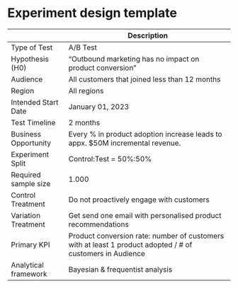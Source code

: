 # Experiment design template


|                      | Description |
| -------------        | ------------- |
| Type of Test         | A/B Test  |
| Hypothesis (H0)      | “Outbound marketing has no impact on product conversion”  |
| Audience             | All customers that joined less than 12 months  |
| Region               | All regions  |
|Intended Start Date   | January 01, 2023|
| Test Timeline        | 2 months  |
| Business Opportunity | Every % in product adoption increase leads to appx. $50M  incremental revenue.|
| Experiment Split     | Control:Test = 50%:50%|
| Required sample size | 1.000  |
| Control Treatment    | Do not proactively engage with customers  |
| Variation Treatment  | Get send one email with personalised product recommendations  |
| Primary KPI          | Product conversion rate: number of customers with at least 1 product adopted / # of customers in Audience  |
| Analytical framework | Bayesian & frequentist analysis  |
